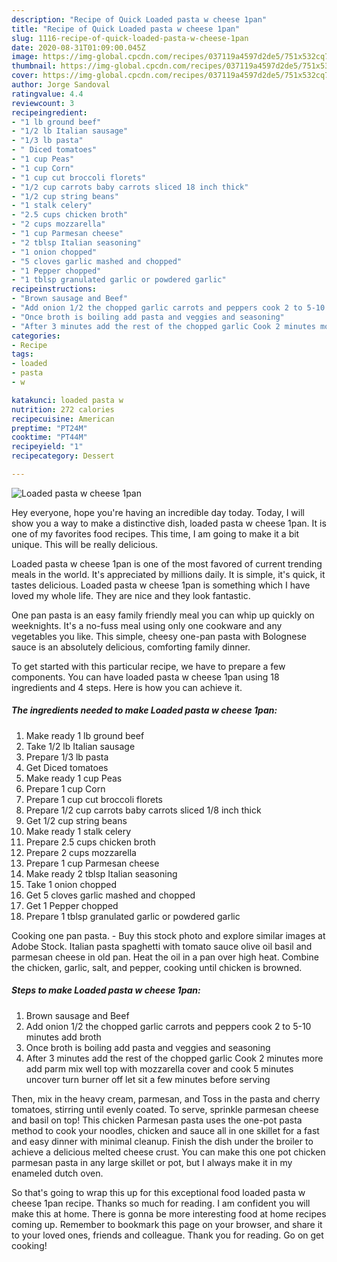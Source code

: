 ```yaml
---
description: "Recipe of Quick Loaded pasta w cheese 1pan"
title: "Recipe of Quick Loaded pasta w cheese 1pan"
slug: 1116-recipe-of-quick-loaded-pasta-w-cheese-1pan
date: 2020-08-31T01:09:00.045Z
image: https://img-global.cpcdn.com/recipes/037119a4597d2de5/751x532cq70/loaded-pasta-w-cheese-1pan-recipe-main-photo.jpg
thumbnail: https://img-global.cpcdn.com/recipes/037119a4597d2de5/751x532cq70/loaded-pasta-w-cheese-1pan-recipe-main-photo.jpg
cover: https://img-global.cpcdn.com/recipes/037119a4597d2de5/751x532cq70/loaded-pasta-w-cheese-1pan-recipe-main-photo.jpg
author: Jorge Sandoval
ratingvalue: 4.4
reviewcount: 3
recipeingredient:
- "1 lb ground beef"
- "1/2 lb Italian sausage"
- "1/3 lb pasta"
- " Diced tomatoes"
- "1 cup Peas"
- "1 cup Corn"
- "1 cup cut broccoli florets"
- "1/2 cup carrots baby carrots sliced 18 inch thick"
- "1/2 cup string beans"
- "1 stalk celery"
- "2.5 cups chicken broth"
- "2 cups mozzarella"
- "1 cup Parmesan cheese"
- "2 tblsp Italian seasoning"
- "1 onion chopped"
- "5 cloves garlic mashed and chopped"
- "1 Pepper chopped"
- "1 tblsp granulated garlic or powdered garlic"
recipeinstructions:
- "Brown sausage and Beef"
- "Add onion 1/2 the chopped garlic carrots and peppers cook 2 to 5-10 minutes add broth"
- "Once broth is boiling add pasta and veggies and seasoning"
- "After 3 minutes add the rest of the chopped garlic Cook 2 minutes more add parm mix well top with mozzarella cover and cook 5 minutes uncover turn burner off let sit a few minutes before serving"
categories:
- Recipe
tags:
- loaded
- pasta
- w

katakunci: loaded pasta w 
nutrition: 272 calories
recipecuisine: American
preptime: "PT24M"
cooktime: "PT44M"
recipeyield: "1"
recipecategory: Dessert

---
```



![Loaded pasta w cheese 1pan](https://img-global.cpcdn.com/recipes/037119a4597d2de5/751x532cq70/loaded-pasta-w-cheese-1pan-recipe-main-photo.jpg)

Hey everyone, hope you're having an incredible day today. Today, I will show you a way to make a distinctive dish, loaded pasta w cheese 1pan. It is one of my favorites food recipes. This time, I am going to make it a bit unique. This will be really delicious.

Loaded pasta w cheese 1pan is one of the most favored of current trending meals in the world. It's appreciated by millions daily. It is simple, it's quick, it tastes delicious. Loaded pasta w cheese 1pan is something which I have loved my whole life. They are nice and they look fantastic.

One pan pasta is an easy family friendly meal you can whip up quickly on weeknights. It&#39;s a no-fuss meal using only one cookware and any vegetables you like. This simple, cheesy one-pan pasta with Bolognese sauce is an absolutely delicious, comforting family dinner.


To get started with this particular recipe, we have to prepare a few components. You can have loaded pasta w cheese 1pan using 18 ingredients and 4 steps. Here is how you can achieve it.

<!--inarticleads1-->

##### The ingredients needed to make Loaded pasta w cheese 1pan:

1. Make ready 1 lb ground beef
1. Take 1/2 lb Italian sausage
1. Prepare 1/3 lb pasta
1. Get  Diced tomatoes
1. Make ready 1 cup Peas
1. Prepare 1 cup Corn
1. Prepare 1 cup cut broccoli florets
1. Prepare 1/2 cup carrots baby carrots sliced 1/8 inch thick
1. Get 1/2 cup string beans
1. Make ready 1 stalk celery
1. Prepare 2.5 cups chicken broth
1. Prepare 2 cups mozzarella
1. Prepare 1 cup Parmesan cheese
1. Make ready 2 tblsp Italian seasoning
1. Take 1 onion chopped
1. Get 5 cloves garlic mashed and chopped
1. Get 1 Pepper chopped
1. Prepare 1 tblsp granulated garlic or powdered garlic


Cooking one pan pasta. - Buy this stock photo and explore similar images at Adobe Stock. Italian pasta spaghetti with tomato sauce olive oil basil and parmesan cheese in old pan. Heat the oil in a pan over high heat. Combine the chicken, garlic, salt, and pepper, cooking until chicken is browned. 

<!--inarticleads2-->

##### Steps to make Loaded pasta w cheese 1pan:

1. Brown sausage and Beef
1. Add onion 1/2 the chopped garlic carrots and peppers cook 2 to 5-10 minutes add broth
1. Once broth is boiling add pasta and veggies and seasoning
1. After 3 minutes add the rest of the chopped garlic Cook 2 minutes more add parm mix well top with mozzarella cover and cook 5 minutes uncover turn burner off let sit a few minutes before serving


Then, mix in the heavy cream, parmesan, and Toss in the pasta and cherry tomatoes, stirring until evenly coated. To serve, sprinkle parmesan cheese and basil on top! This chicken Parmesan pasta uses the one-pot pasta method to cook your noodles, chicken and sauce all in one skillet for a fast and easy dinner with minimal cleanup. Finish the dish under the broiler to achieve a delicious melted cheese crust. You can make this one pot chicken parmesan pasta in any large skillet or pot, but I always make it in my enameled dutch oven. 

So that's going to wrap this up for this exceptional food loaded pasta w cheese 1pan recipe. Thanks so much for reading. I am confident you will make this at home. There is gonna be more interesting food at home recipes coming up. Remember to bookmark this page on your browser, and share it to your loved ones, friends and colleague. Thank you for reading. Go on get cooking!
